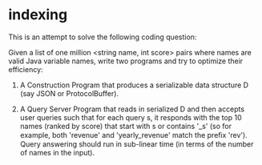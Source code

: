 indexing
========
This is an attempt to solve the following coding question:

Given a list of one million <string name, int score> pairs where names 
are valid Java variable names, write two programs and try to optimize their 
efficiency:

1. A Construction Program that produces a serializable data structure D 
(say JSON or ProtocolBuffer).

2. A Query Server Program that reads in serialized D and then accepts user 
queries such that for each query s, it responds with the top 10 names 
(ranked by score) that start with s or contains '_s' (so for example, both 
'revenue' and 'yearly_revenue' match the preﬁx 'rev'). Query answering 
should run in sub-linear time (in terms of the number of names in the input).